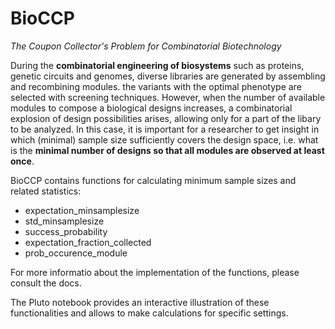 # BioCCP
*The Coupon Collector's Problem for Combinatorial Biotechnology*

During the **combinatorial engineering of biosystems** such as proteins, genetic circuits and genomes, diverse libraries are generated by assembling and recombining modules. the variants with the optimal phenotype are selected with screening techniques. However, when the number of available modules to compose a biological designs increases, a combinatorial explosion of design possibilities arises, allowing only for a part of the libary to be analyzed. In this case, it is important for a researcher to get insight in which (minimal) sample size sufficiently covers the design space, i.e. what is the **minimal number of designs so that all modules are observed at least once**.

BioCCP contains functions for calculating minimum sample sizes and related statistics:
- expectation_minsamplesize
- std_minsamplesize
- success_probability
- expectation_fraction_collected
- prob_occurence_module

For more informatio about the implementation of the functions, please consult the docs.

The Pluto notebook provides an interactive illustration of these functionalities and allows to make calculations for specific settings. 
  

